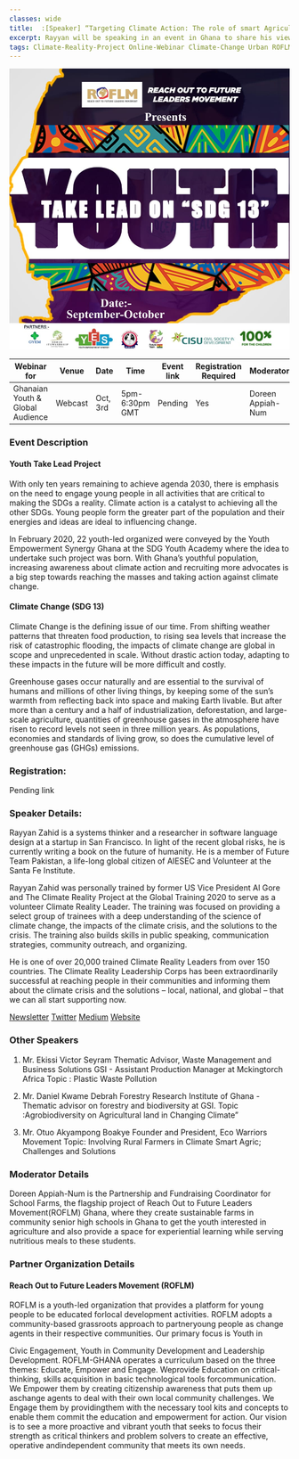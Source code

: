 ```yaml
---
classes: wide
title:  :[Speaker] “Targeting Climate Action: The role of smart Agriculture - Reach Out to Future Leaders Movement Ghana" "
excerpt: Rayyan will be speaking in an event in Ghana to share his views on reducing climate change, smart agriculture, and climate action as a catalyst to sustainability.
tags: Climate-Reality-Project Online-Webinar Climate-Change Urban ROFLM
---
```


![Featured image](/assets/images/webinar/climate-reality-project/ROFLM-ytlo.jpg)

| Webinar for               | Venue       | Date      | Time             | Event link  | Registration Required | Moderator     | 
|---------------------------|-------------|-----------|------------------|-------------|-----------------------|---------------| 
| Ghanaian Youth & Global Audience | Webcast | Oct, 3rd | 5pm-6:30pm GMT | Pending     | Yes                   | Doreen Appiah-Num | 


### Event Description

#### Youth Take Lead Project
With only ten years remaining to achieve agenda 2030, there is emphasis on the need to engage young people in all activities that are critical to making the SDGs a reality. Climate action is a catalyst to achieving all the other SDGs.
Young people form the greater part of the population and their energies and ideas are ideal to influencing change.
  
In February 2020, 22 youth-led organized were conveyed by the Youth Empowerment Synergy Ghana at the SDG Youth Academy where the idea to undertake such project was born. With Ghana’s youthful population, increasing awareness about climate action and recruiting
more advocates is a big step towards reaching the masses and taking action against climate change.

#### Climate Change (SDG 13)
Climate Change is the defining issue of our time. From shifting weather patterns that threaten food production, to rising sea levels that increase the risk of catastrophic flooding, the impacts of climate change are global in scope and unprecedented in scale. Without drastic action today, adapting to these impacts in the future will be more difficult and costly.

Greenhouse gases occur naturally and are essential to the survival of humans and millions of other living things, by keeping some of the sun’s warmth from reflecting back into space and making Earth livable. But after more than a century and a half of industrialization, deforestation, and large-scale agriculture, quantities of greenhouse gases in the atmosphere have risen to record levels not seen in three million years. As populations, economies and standards of living grow, so does the cumulative level of greenhouse gas (GHGs) emissions.

### Registration:
Pending link

### Speaker Details:
Rayyan Zahid is a systems thinker and a researcher in software language design at a startup in San Francisco. In light of the recent global risks, he is currently writing a book on the future of humanity. He is a member of Future Team Pakistan, a life-long global citizen of AIESEC and Volunteer at the Santa Fe Institute.

Rayyan Zahid was personally trained by former US Vice President Al Gore and The Climate Reality Project at the Global Training 2020 to serve as a volunteer Climate Reality Leader. The training was focused on providing a select group of trainees with a deep understanding of the science of climate change, the impacts of the climate crisis, and the solutions to the crisis. The training also builds skills in public speaking, communication strategies, community outreach, and organizing.

He is one of over 20,000 trained Climate Reality Leaders from over 150 countries. The Climate Reality Leadership Corps has been extraordinarily successful at reaching people in their communities and informing them about the climate crisis and the solutions – local, national, and global – that we can all start supporting now.

[Newsletter](www.elevatebyrayyan.com)
[Twitter](www.twitter.com/rayyanzahid)
[Medium](www.medium.com/@rayyanzahid)
[Website](www.rayyanzahid.com)

### Other Speakers

1. Mr. Ekissi Victor Seyram
Thematic Advisor, Waste Management and Business Solutions GSI - Assistant Production Manager at Mckingtorch Africa
Topic : Plastic Waste Pollution

 
2. Mr. Daniel Kwame Debrah
Forestry Research Institute of Ghana - Thematic advisor on forestry and biodiversity at GSI.
Topic :Agrobiodiversity on Agricultural land in Changing Climate”

 
3. Mr. Otuo Akyampong Boakye
Founder and President, Eco Warriors Movement
Topic: Involving Rural Farmers in Climate Smart Agric; Challenges and Solutions

### Moderator Details

Doreen Appiah-Num is the Partnership and Fundraising Coordinator for School Farms, the flagship project of Reach Out to Future Leaders Movement(ROFLM) Ghana, where they create sustainable farms in community senior high schools in Ghana to get the youth interested in agriculture and also provide a space for experiential learning while serving nutritious meals to these students.


### Partner Organization Details

#### Reach Out to Future Leaders Movement (ROFLM)
ROFLM is a youth-led organization that provides a platform for young people to be educated forlocal development activities. ROFLM adopts a community-based grassroots approach to partneryoung people as change agents in their respective communities. Our primary focus is Youth in

Civic Engagement, Youth in Community Development and Leadership Development. ROFLM-GHANA operates a curriculum based on the three themes: Educate, Empower and Engage. Weprovide Education on critical-thinking, skills acquisition in basic technological tools forcommunication. We Empower them by creating citizenship awareness that puts them up aschange agents to deal with their own local community challenges. We Engage them by providingthem with the necessary tool kits and concepts to enable them commit the education and empowerment for action. Our vision is to see a more proactive and vibrant youth that seeks to focus their strength as critical thinkers and problem solvers to create an effective, operative andindependent community that meets its own needs.


